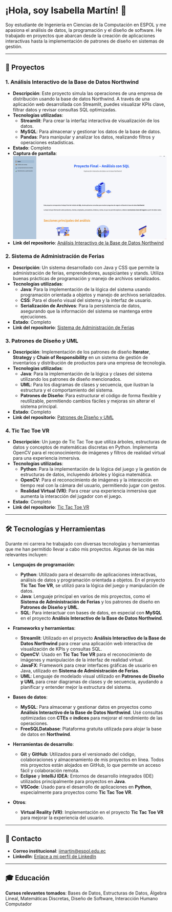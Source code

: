 # ¡Hola, soy Isabella Martín! 👋

Soy estudiante de Ingeniería en Ciencias de la Computación en ESPOL y me apasiona el análisis de datos, la programación y el diseño de software. He trabajado en proyectos que abarcan desde la creación de aplicaciones interactivas hasta la implementación de patrones de diseño en sistemas de gestión.

---

## 📂 Proyectos

### 1. Análisis Interactivo de la Base de Datos Northwind
   - **Descripción**: Este proyecto simula las operaciones de una empresa de distribución usando la base de datos Northwind. A través de una aplicación web desarrollada con Streamlit, puedes visualizar KPIs clave, filtrar datos y revisar consultas SQL optimizadas.
   - **Tecnologías utilizadas**: 
     - **Streamlit**: Para crear la interfaz interactiva de visualización de los datos.
     - **MySQL**: Para almacenar y gestionar los datos de la base de datos.
     - **Pandas**: Para manipular y analizar los datos, realizando filtros y operaciones estadísticas.
   - **Estado**: Completo
   - **Captura de pantalla**:
     ![Northwind](Northwind.jpg)
   - **Link del repositorio**: [Análisis Interactivo de la Base de Datos Northwind](https://github.com/isabellaim/ProyectoModulo2)

### 2. Sistema de Administración de Ferias
   - **Descripción**: Un sistema desarrollado con Java y CSS que permite la administración de ferias, emprendedores, auspiciantes y stands. Utiliza buenas prácticas de programación y manejo de archivos serializados.
   - **Tecnologías utilizadas**: 
     - **Java**: Para la implementación de la lógica del sistema usando programación orientada a objetos y manejo de archivos serializados.
     - **CSS**: Para el diseño visual del sistema y la interfaz de usuario.
     - **Serialización de Archivos**: Para la persistencia de datos, asegurando que la información del sistema se mantenga entre ejecuciones.
   - **Estado**: Completo
   - **Link del repositorio**: [Sistema de Administración de Ferias](https://github.com/isabellaim/POO-P03-G04)

### 3. Patrones de Diseño y UML
   - **Descripción**: Implementación de los patrones de diseño **Iterator**, **Strategy** y **Chain of Responsibility** en un sistema de gestión de inventarios y distribución de productos para una empresa de tecnología.
   - **Tecnologías utilizadas**: 
     - **Java**: Para la implementación de la lógica y clases del sistema utilizando los patrones de diseño mencionados.
     - **UML**: Para los diagramas de clases y secuencia, que ilustran la estructura y el comportamiento del sistema.
     - **Patrones de Diseño**: Para estructurar el código de forma flexible y reutilizable, permitiendo cambios fáciles y mejoras sin alterar el sistema principal.
   - **Estado**: Completo
   - **Link del repositorio**: [Patrones de Diseño y UML](https://github.com/isabellaim/G04-PatronesDise-oUML)

### 4. Tic Tac Toe VR
   - **Descripción**: Un juego de Tic Tac Toe que utiliza árboles, estructuras de datos y conceptos de matemáticas discretas en Python. Implementa OpenCV para el reconocimiento de imágenes y filtros de realidad virtual para una experiencia inmersiva.
   - **Tecnologías utilizadas**: 
     - **Python**: Para la implementación de la lógica del juego y la gestión de estructuras de datos, incluyendo árboles y lógica matemática.
     - **OpenCV**: Para el reconocimiento de imágenes y la interacción en tiempo real con la cámara del usuario, permitiendo jugar con gestos.
     - **Realidad Virtual (VR)**: Para crear una experiencia inmersiva que aumenta la interacción del jugador con el juego.
   - **Estado**: Completo
   - **Link del repositorio**: [Tic Tac Toe VR](https://github.com/Jmuniz27/ProyectoMatDisc--Tic-Tac-Toe-With-Trees)

---

## 🛠️ Tecnologías y Herramientas

Durante mi carrera he trabajado con diversas tecnologías y herramientas que me han permitido llevar a cabo mis proyectos. Algunas de las más relevantes incluyen:

- **Lenguajes de programación**: 
  - **Python**: Utilizado para el desarrollo de aplicaciones interactivas, análisis de datos y programación orientada a objetos. En el proyecto **Tic Tac Toe VR**, se utilizó para la lógica del juego y manipulación de datos.
  - **Java**: Lenguaje principal en varios de mis proyectos, como el **Sistema de Administración de Ferias** y los patrones de diseño en **Patrones de Diseño y UML**.
  - **SQL**: Para interactuar con bases de datos, en especial con **MySQL** en el proyecto **Análisis Interactivo de la Base de Datos Northwind**.

- **Frameworks y herramientas**: 
  - **Streamlit**: Utilizado en el proyecto **Análisis Interactivo de la Base de Datos Northwind** para crear una aplicación web interactiva de visualización de KPIs y consultas SQL.
  - **OpenCV**: Usado en **Tic Tac Toe VR** para el reconocimiento de imágenes y manipulación de la interfaz de realidad virtual.
  - **JavaFX**: Framework para crear interfaces gráficas de usuario en Java, utilizado en **Sistema de Administración de Ferias**.
  - **UML**: Lenguaje de modelado visual utilizado en **Patrones de Diseño y UML** para crear diagramas de clases y de secuencia, ayudando a planificar y entender mejor la estructura del sistema.

- **Bases de datos**:
  - **MySQL**: Para almacenar y gestionar datos en proyectos como **Análisis Interactivo de la Base de Datos Northwind**. Usé consultas optimizadas con **CTEs** e **índices** para mejorar el rendimiento de las operaciones.
  - **FreeSQLDatabase**: Plataforma gratuita utilizada para alojar la base de datos en **Northwind**.

- **Herramientas de desarrollo**:
  - **Git** y **GitHub**: Utilizados para el versionado del código, colaboraciones y almacenamiento de mis proyectos en línea. Todos mis proyectos están alojados en GitHub, lo que permite un acceso fácil y colaboración remota.
  - **Eclipse** y **IntelliJ IDEA**: Entornos de desarrollo integrados (IDE) utilizados principalmente para proyectos en **Java**.
  - **VSCode**: Usado para el desarrollo de aplicaciones en **Python**, especialmente para proyectos como **Tic Tac Toe VR**.

- **Otros**: 
  - **Virtual Reality (VR)**: Implementación en el proyecto **Tic Tac Toe VR** para mejorar la experiencia del usuario.

---

## 📧 Contacto

- **Correo institucional**: [iimartin@espol.edu.ec](mailto:iimartin@espol.edu.ec)
- **LinkedIn**: [Enlace a mi perfil de LinkedIn](https://www.linkedin.com/in/isabellamartinp/)

---

## 🎓 Educación
  **Cursos relevantes tomados**: Bases de Datos, Estructuras de Datos, Álgebra Lineal, Matemáticas Discretas, Diseño de Software, Interacción Humano Computador
